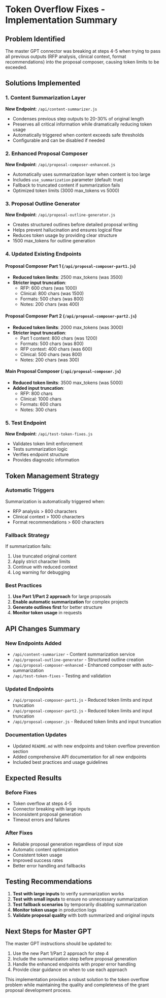 # Token Overflow Fixes - Implementation Summary

## Problem Identified
The master GPT connector was breaking at steps 4-5 when trying to pass all previous outputs (RFP analysis, clinical context, format recommendations) into the proposal composer, causing token limits to be exceeded.

## Solutions Implemented

### 1. Content Summarization Layer
**New Endpoint**: `/api/content-summarizer.js`
- Condenses previous step outputs to 20-30% of original length
- Preserves all critical information while dramatically reducing token usage
- Automatically triggered when content exceeds safe thresholds
- Configurable and can be disabled if needed

### 2. Enhanced Proposal Composer
**New Endpoint**: `/api/proposal-composer-enhanced.js`
- Automatically uses summarization layer when content is too large
- Includes `use_summarization` parameter (default: true)
- Fallback to truncated content if summarization fails
- Optimized token limits (3000 max_tokens vs 5000)

### 3. Proposal Outline Generator
**New Endpoint**: `/api/proposal-outline-generator.js`
- Creates structured outlines before detailed proposal writing
- Helps prevent hallucination and ensures logical flow
- Reduces token usage by providing clear structure
- 1500 max_tokens for outline generation

### 4. Updated Existing Endpoints

#### Proposal Composer Part 1 (`/api/proposal-composer-part1.js`)
- **Reduced token limits**: 2500 max_tokens (was 3500)
- **Stricter input truncation**: 
  - RFP: 600 chars (was 1000)
  - Clinical: 800 chars (was 1500)
  - Formats: 500 chars (was 800)
  - Notes: 200 chars (was 400)

#### Proposal Composer Part 2 (`/api/proposal-composer-part2.js`)
- **Reduced token limits**: 2000 max_tokens (was 3000)
- **Stricter input truncation**:
  - Part 1 content: 800 chars (was 1200)
  - Formats: 500 chars (was 800)
  - RFP context: 400 chars (was 600)
  - Clinical: 500 chars (was 800)
  - Notes: 200 chars (was 300)

#### Main Proposal Composer (`/api/proposal-composer.js`)
- **Reduced token limits**: 3500 max_tokens (was 5000)
- **Added input truncation**:
  - RFP: 800 chars
  - Clinical: 1000 chars
  - Formats: 600 chars
  - Notes: 300 chars

### 5. Test Endpoint
**New Endpoint**: `/api/test-token-fixes.js`
- Validates token limit enforcement
- Tests summarization logic
- Verifies endpoint structure
- Provides diagnostic information

## Token Management Strategy

### Automatic Triggers
Summarization is automatically triggered when:
- RFP analysis > 800 characters
- Clinical context > 1000 characters  
- Format recommendations > 600 characters

### Fallback Strategy
If summarization fails:
1. Use truncated original content
2. Apply strict character limits
3. Continue with reduced context
4. Log warning for debugging

### Best Practices
1. **Use Part 1/Part 2 approach** for large proposals
2. **Enable automatic summarization** for complex projects
3. **Generate outlines first** for better structure
4. **Monitor token usage** in requests

## API Changes Summary

### New Endpoints Added
- `/api/content-summarizer` - Content summarization service
- `/api/proposal-outline-generator` - Structured outline creation
- `/api/proposal-composer-enhanced` - Enhanced composer with auto-summarization
- `/api/test-token-fixes` - Testing and validation

### Updated Endpoints
- `/api/proposal-composer-part1.js` - Reduced token limits and input truncation
- `/api/proposal-composer-part2.js` - Reduced token limits and input truncation  
- `/api/proposal-composer.js` - Reduced token limits and input truncation

### Documentation Updates
- Updated `README.md` with new endpoints and token overflow prevention section
- Added comprehensive API documentation for all new endpoints
- Included best practices and usage guidelines

## Expected Results

### Before Fixes
- Token overflow at steps 4-5
- Connector breaking with large inputs
- Inconsistent proposal generation
- Timeout errors and failures

### After Fixes
- Reliable proposal generation regardless of input size
- Automatic content optimization
- Consistent token usage
- Improved success rates
- Better error handling and fallbacks

## Testing Recommendations

1. **Test with large inputs** to verify summarization works
2. **Test with small inputs** to ensure no unnecessary summarization
3. **Test fallback scenarios** by temporarily disabling summarization
4. **Monitor token usage** in production logs
5. **Validate proposal quality** with both summarized and original inputs

## Next Steps for Master GPT

The master GPT instructions should be updated to:
1. Use the new Part 1/Part 2 approach for step 4
2. Include the summarization step before proposal generation
3. Handle the enhanced endpoints with proper error handling
4. Provide clear guidance on when to use each approach

This implementation provides a robust solution to the token overflow problem while maintaining the quality and completeness of the grant proposal development process. 